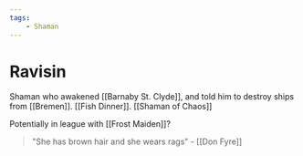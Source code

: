 ```yaml
---
tags: 
	- Shaman
---
```

# Ravisin

Shaman who awakened [[Barnaby St. Clyde]], and told him to destroy ships from [[Bremen]]. [[Fish Dinner]].
[[Shaman of Chaos]]

Potentially in league with [[Frost Maiden]]?

>"She has brown hair and she wears rags" - [[Don Fyre]]

